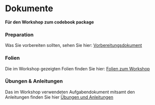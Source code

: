# Dokumente
__Für den Workshop zum codebook package__

### Preparation
Was Sie vorbereiten sollten, sehen Sie hier: [Vorbereitungsdokument](https://raw.githack.com/j-5chneider/howR/main/9_codebook_package/codebook_preparation.html)

### Folien
Die im Workshop gezeigten Folien finden Sie hier: [Folien zum Workshop](https://raw.githack.com/j-5chneider/howR/main/9_codebook_package/codebook_slides.html)

### Übungen & Anleitungen
Das im Workshop verwendeten Aufgabendokument mitsamt den Anleitungen finden Sie hier [Übungen und Anleitungen](https://raw.githack.com/j-5chneider/howR/main/9_codebook_package/codebook_exercises.html)